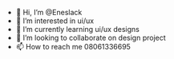 - 👋 Hi, I’m @Eneslack
- 👀 I’m interested in ui/ux 
- 🌱 I’m currently learning ui/ux designs
- 💞️ I’m looking to collaborate on design project
- 📫 How to reach me 08061336695

<!---
Eneslack/Eneslack is a ✨ special ✨ repository because its `README.md` (this file) appears on your GitHub profile.
You can click the Preview link to take a look at your changes.
--->
